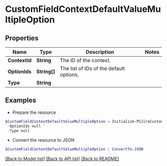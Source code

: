 # CustomFieldContextDefaultValueMultipleOption
## Properties

Name | Type | Description | Notes
------------ | ------------- | ------------- | -------------
**ContextId** | **String** | The ID of the context. | 
**OptionIds** | **String[]** | The list of IDs of the default options. | 
**Type** | **String** |  | 

## Examples

- Prepare the resource
```powershell
$CustomFieldContextDefaultValueMultipleOption = Initialize-PSJiraCustomFieldContextDefaultValueMultipleOption  -ContextId null `
 -OptionIds null `
 -Type null
```

- Convert the resource to JSON
```powershell
$CustomFieldContextDefaultValueMultipleOption | ConvertTo-JSON
```

[[Back to Model list]](../README.md#documentation-for-models) [[Back to API list]](../README.md#documentation-for-api-endpoints) [[Back to README]](../README.md)

